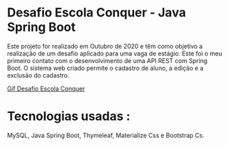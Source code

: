# Desafio Escola Conquer - Java Spring Boot
Este projeto for realizado em Outubro de 2020 e têm como objetivo a realização de um desafio aplicado para uma vaga de estágio. Este foi o meu primeiro contato com o desenvolvimento de uma API REST com Spring Boot. O sistema web criado permite o cadastro de aluno, a edição e a exclusão do cadastro.

[Gif Desafio Escola Conquer](https://github.com/gomesgr2/Desafio_Escola-Conquer_Cadastro-de-alunos/blob/main/Video%20Desafio%20Escola%20Conquer.gif)

# Tecnologias usadas : 
MySQL,
Java Spring Boot,
Thymeleaf,
Materialize Css e Bootstrap Cs.


